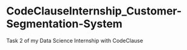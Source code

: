 # CodeClauseInternship_Customer-Segmentation-System
Task 2 of my Data Science Internship with CodeClause

